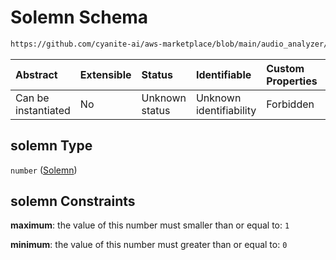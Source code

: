 # Solemn Schema

```txt
https://github.com/cyanite-ai/aws-marketplace/blob/main/audio_analyzer/schemes/marketplace_v1/schema/TaggingV8.schema.json#/$defs/MoodAdvancedScoresV1/properties/solemn
```



| Abstract            | Extensible | Status         | Identifiable            | Custom Properties | Additional Properties | Access Restrictions | Defined In                                                                     |
| :------------------ | :--------- | :------------- | :---------------------- | :---------------- | :-------------------- | :------------------ | :----------------------------------------------------------------------------- |
| Can be instantiated | No         | Unknown status | Unknown identifiability | Forbidden         | Allowed               | none                | [TaggingV8.schema.json\*](../out/TaggingV8.schema.json "open original schema") |

## solemn Type

`number` ([Solemn](taggingv8-defs-moodadvancedscoresv1-properties-solemn.md))

## solemn Constraints

**maximum**: the value of this number must smaller than or equal to: `1`

**minimum**: the value of this number must greater than or equal to: `0`
